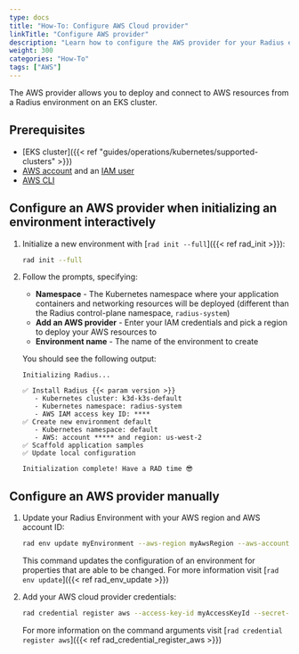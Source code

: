 ```yaml
---
type: docs
title: "How-To: Configure AWS Cloud provider"
linkTitle: "Configure AWS provider"
description: "Learn how to configure the AWS provider for your Radius environment"
weight: 300
categories: "How-To"
tags: ["AWS"]
---
```


The AWS provider allows you to deploy and connect to AWS resources from a Radius environment on an EKS cluster. 

## Prerequisites

- [EKS cluster]({{< ref "guides/operations/kubernetes/supported-clusters" >}})
- [AWS account](https://aws.amazon.com/premiumsupport/knowledge-center/create-and-activate-aws-account) and an [IAM user](https://docs.aws.amazon.com/IAM/latest/UserGuide/getting-started_create-admin-group.html)
- [AWS CLI](https://docs.aws.amazon.com/cli/latest/userguide/getting-started-install.html)

## Configure an AWS provider when initializing an environment interactively

1. Initialize a new environment with [`rad init --full`]({{< ref rad_init >}}):
   ```bash
   rad init --full
   ```

1. Follow the prompts, specifying:
   - **Namespace** - The Kubernetes namespace where your application containers and networking resources will be deployed (different than the Radius control-plane namespace, `radius-system`)
   - **Add an AWS provider** - Enter your IAM credentials and pick a region to deploy your AWS resources to
   - **Environment name** - The name of the environment to create

   You should see the following output:

      ```
      Initializing Radius...                     

      ✅ Install Radius {{< param version >}}               
         - Kubernetes cluster: k3d-k3s-default   
         - Kubernetes namespace: radius-system 
         - AWS IAM access key ID: ****  
      ✅ Create new environment default          
         - Kubernetes namespace: default 
         - AWS: account ***** and region: us-west-2        
      ✅ Scaffold application samples            
      ✅ Update local configuration              

      Initialization complete! Have a RAD time 😎
      ```

## Configure an AWS provider manually

1. Update your Radius Environment with your AWS region and AWS account ID:
    ```bash
    rad env update myEnvironment --aws-region myAwsRegion --aws-account-id myAwsAccountId
    ```
    This command updates the configuration of an environment for properties that are able to be changed. For more information visit [`rad env update`]({{< ref rad_env_update >}})

2. Add your AWS cloud provider credentials:
    ```bash
    rad credential register aws --access-key-id myAccessKeyId --secret-access-key mySecretAccessKey
    ```
    For more information on the command arguments visit [`rad credential register aws`]({{< ref rad_credential_register_aws >}})